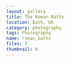 ```yaml
---
layout: gallery
title: The Roman Baths
location: Bath, UK
category: photography
tags: Photography
name: roman_baths
files: 7
thumbnail: 6
---
```

